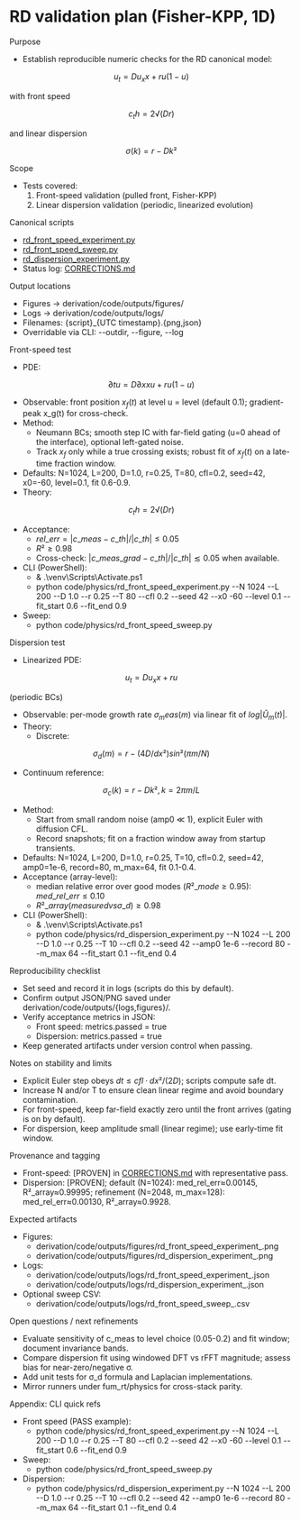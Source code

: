 # RD validation plan (Fisher-KPP, 1D)

Purpose

- Establish reproducible numeric checks for the RD canonical model:

$$
u_t = D u_xx + r u (1 - u)
$$

with front speed 

$$
c_th = 2√(D r)
$$

and linear dispersion 

$$
σ(k) = r - D k²
$$

Scope

- Tests covered:
  1) Front-speed validation (pulled front, Fisher-KPP)
  2) Linear dispersion validation (periodic, linearized evolution)

Canonical scripts

- [rd_front_speed_experiment.py](code/physics/rd_front_speed_experiment.py:1)
- [rd_front_speed_sweep.py](code/physics/rd_front_speed_sweep.py:1)
- [rd_dispersion_experiment.py](code/physics/rd_dispersion_experiment.py:1)
- Status log: [CORRECTIONS.md](CORRECTIONS.md:1)

Output locations

- Figures → derivation/code/outputs/figures/
- Logs → derivation/code/outputs/logs/
- Filenames: {script}_{UTC timestamp}.{png,json}
- Overridable via CLI: --outdir, --figure, --log

Front-speed test

- PDE: 

$$
∂t u = D ∂xx u + r u (1 - u)
$$

- Observable: front position $x_f(t)$ at level u = level (default 0.1); gradient-peak x_g(t) for cross-check.
- Method:
  - Neumann BCs; smooth step IC with far-field gating (u=0 ahead of the interface), optional left-gated noise.
  - Track $x_f$ only while a true crossing exists; robust fit of $x_f(t)$ on a late-time fraction window.
- Defaults: N=1024, L=200, D=1.0, r=0.25, T=80, cfl=0.2, seed=42, x0=-60, level=0.1, fit 0.6-0.9.
- Theory: 

$$
c_th = 2√(D r)
$$

- Acceptance:
  - $rel\_err = |c\_meas - c\_th| / |c\_th| ≤ 0.05$
  - $R² ≥ 0.98$
  - Cross-check: $|c\_meas\_grad - c\_th| / |c\_th| ≲ 0.05$ when available.
- CLI (PowerShell):
  - & .\venv\Scripts\Activate.ps1
  - python code/physics/rd_front_speed_experiment.py --N 1024 --L 200 --D 1.0 --r 0.25 --T 80 --cfl 0.2 --seed 42 --x0 -60 --level 0.1 --fit_start 0.6 --fit_end 0.9
- Sweep:
  - python code/physics/rd_front_speed_sweep.py

Dispersion test

- Linearized PDE: 

$$
u_t = D u_xx + r u
$$

(periodic BCs)

- Observable: per-mode growth rate $σ_meas(m)$ via linear fit of $log|Û_m(t)|$.
- Theory:
  - Discrete:
  
$$
σ_d(m) = r - (4 D / dx²) sin²(π m / N)
$$

- Continuum reference:
  
$$
σ_c(k) = r - D k², k = 2π m / L
$$

- Method:
  - Start from small random noise (amp0 ≪ 1), explicit Euler with diffusion CFL.
  - Record snapshots; fit on a fraction window away from startup transients.
- Defaults: N=1024, L=200, D=1.0, r=0.25, T=10, cfl=0.2, seed=42, amp0=1e-6, record=80, m_max=64, fit 0.1-0.4.
- Acceptance (array-level):
  - median relative error over good modes $(R²\_mode ≥ 0.95)$: $med\_rel\_err ≤ 0.10$
  - $R²\_array(measured vs σ\_d) ≥ 0.98$
- CLI (PowerShell):
  - & .\venv\Scripts\Activate.ps1
  - python code/physics/rd_dispersion_experiment.py --N 1024 --L 200 --D 1.0 --r 0.25 --T 10 --cfl 0.2 --seed 42 --amp0 1e-6 --record 80 --m_max 64 --fit_start 0.1 --fit_end 0.4

Reproducibility checklist

- Set seed and record it in logs (scripts do this by default).
- Confirm output JSON/PNG saved under derivation/code/outputs/{logs,figures}/.
- Verify acceptance metrics in JSON:
  - Front speed: metrics.passed = true
  - Dispersion: metrics.passed = true
- Keep generated artifacts under version control when passing.

Notes on stability and limits

- Explicit Euler step obeys $dt ≤ cfl · dx²/(2D)$\; scripts compute safe dt.
- Increase N and/or T to ensure clean linear regime and avoid boundary contamination.
- For front-speed, keep far-field exactly zero until the front arrives (gating is on by default).
- For dispersion, keep amplitude small (linear regime); use early-time fit window.

Provenance and tagging

- Front-speed: [PROVEN] in [CORRECTIONS.md](CORRECTIONS.md:1) with representative pass.
- Dispersion: [PROVEN]; default (N=1024): med_rel_err≈0.00145, R²_array≈0.99995; refinement (N=2048, m_max=128): med_rel_err≈0.00130, R²_array≈0.9928.

Expected artifacts

- Figures:
  - derivation/code/outputs/figures/rd_front_speed_experiment_<UTC>.png
  - derivation/code/outputs/figures/rd_dispersion_experiment_<UTC>.png
- Logs:
  - derivation/code/outputs/logs/rd_front_speed_experiment_<UTC>.json
  - derivation/code/outputs/logs/rd_dispersion_experiment_<UTC>.json
- Optional sweep CSV:
  - derivation/code/outputs/logs/rd_front_speed_sweep_<UTC>.csv

Open questions / next refinements

- Evaluate sensitivity of c_meas to level choice (0.05-0.2) and fit window; document invariance bands.
- Compare dispersion fit using windowed DFT vs rFFT magnitude; assess bias for near-zero/negative σ.
- Add unit tests for σ_d formula and Laplacian implementations.
- Mirror runners under fum_rt/physics for cross-stack parity.

Appendix: CLI quick refs

- Front speed (PASS example):
  - python code/physics/rd_front_speed_experiment.py --N 1024 --L 200 --D 1.0 --r 0.25 --T 80 --cfl 0.2 --seed 42 --x0 -60 --level 0.1 --fit_start 0.6 --fit_end 0.9
- Sweep:
  - python code/physics/rd_front_speed_sweep.py
- Dispersion:
  - python code/physics/rd_dispersion_experiment.py --N 1024 --L 200 --D 1.0 --r 0.25 --T 10 --cfl 0.2 --seed 42 --amp0 1e-6 --record 80 --m_max 64 --fit_start 0.1 --fit_end 0.4
